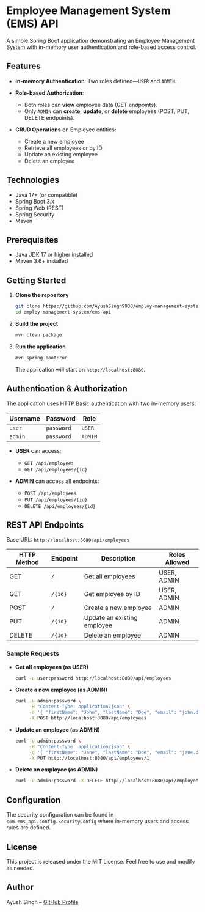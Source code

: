 # Employee Management System (EMS) API

A simple Spring Boot application demonstrating an Employee Management System with in-memory user authentication and role-based access control.

## Features

* **In-memory Authentication**: Two roles defined—`USER` and `ADMIN`.
* **Role-based Authorization**:

  * Both roles can **view** employee data (GET endpoints).
  * Only `ADMIN` can **create**, **update**, or **delete** employees (POST, PUT, DELETE endpoints).
* **CRUD Operations** on Employee entities:

  * Create a new employee
  * Retrieve all employees or by ID
  * Update an existing employee
  * Delete an employee

## Technologies

* Java 17+ (or compatible)
* Spring Boot 3.x
* Spring Web (REST)
* Spring Security
* Maven

## Prerequisites

* Java JDK 17 or higher installed
* Maven 3.6+ installed

## Getting Started

1. **Clone the repository**

   ```bash
   git clone https://github.com/AyushSingh9930/employ-management-system.git
   cd employ-management-system/ems-api
   ```

2. **Build the project**

   ```bash
   mvn clean package
   ```

3. **Run the application**

   ```bash
   mvn spring-boot:run
   ```

   The application will start on `http://localhost:8080`.

## Authentication & Authorization

The application uses HTTP Basic authentication with two in-memory users:

| Username | Password   | Role    |
| -------- | ---------- | ------- |
| `user`   | `password` | `USER`  |
| `admin`  | `password` | `ADMIN` |

* **USER** can access:

  * `GET /api/employees`
  * `GET /api/employees/{id}`
* **ADMIN** can access all endpoints:

  * `POST /api/employees`
  * `PUT /api/employees/{id}`
  * `DELETE /api/employees/{id}`

## REST API Endpoints

Base URL: `http://localhost:8080/api/employees`

| HTTP Method | Endpoint | Description                 | Roles Allowed |
| ----------- | -------- | --------------------------- | ------------- |
| GET         | `/`      | Get all employees           | USER, ADMIN   |
| GET         | `/{id}`  | Get employee by ID          | USER, ADMIN   |
| POST        | `/`      | Create a new employee       | ADMIN         |
| PUT         | `/{id}`  | Update an existing employee | ADMIN         |
| DELETE      | `/{id}`  | Delete an employee          | ADMIN         |

### Sample Requests

* **Get all employees (as USER)**

  ```bash
  curl -u user:password http://localhost:8080/api/employees
  ```

* **Create a new employee (as ADMIN)**

  ```bash
  curl -u admin:password \
       -H "Content-Type: application/json" \
       -d '{ "firstName": "John", "lastName": "Doe", "email": "john.doe@example.com" }' \
       -X POST http://localhost:8080/api/employees
  ```

* **Update an employee (as ADMIN)**

  ```bash
  curl -u admin:password \
       -H "Content-Type: application/json" \
       -d '{ "firstName": "Jane", "lastName": "Doe", "email": "jane.doe@example.com" }' \
       -X PUT http://localhost:8080/api/employees/1
  ```

* **Delete an employee (as ADMIN)**

  ```bash
  curl -u admin:password -X DELETE http://localhost:8080/api/employees/1
  ```

## Configuration

The security configuration can be found in `com.ems_api.config.SecurityConfig` where in-memory users and access rules are defined.

## License

This project is released under the MIT License. Feel free to use and modify as needed.

## Author

Ayush Singh – [GitHub Profile](https://github.com/AyushSingh9930)
